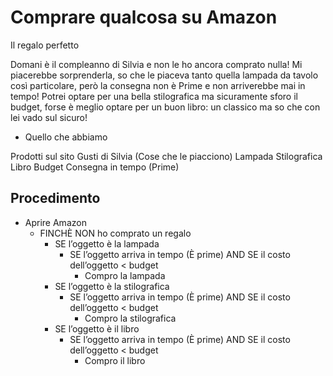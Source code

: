 # Comprare qualcosa su Amazon

Il regalo perfetto

Domani è il compleanno di Silvia e non le ho ancora comprato nulla! Mi piacerebbe sorprenderla, so che le piaceva tanto quella lampada da tavolo così particolare, però la consegna non è Prime e non arriverebbe mai in tempo! Potrei optare per una bella stilografica ma sicuramente sforo il budget, forse è meglio optare per un buon libro: un classico ma so che con lei vado sul sicuro!

- Quello che abbiamo

Prodotti sul sito
Gusti di Silvia (Cose che le piacciono)
Lampada
Stilografica
Libro
Budget
Consegna in tempo (Prime)

## Procedimento

- Aprire Amazon
  - FINCHÈ NON ho comprato un regalo
    - SE l’oggetto è la lampada
      - SE l’oggetto arriva in tempo (È prime) AND SE il costo dell’oggetto < budget
        - Compro la lampada
    - SE l’oggetto è la stilografica
      - SE l’oggetto arriva in tempo (È prime) AND SE il costo dell’oggetto < budget
        - Compro la stilografica
    - SE l’oggetto è il libro
      - SE l’oggetto arriva in tempo (È prime) AND SE il costo dell’oggetto < budget
        - Compro il libro
